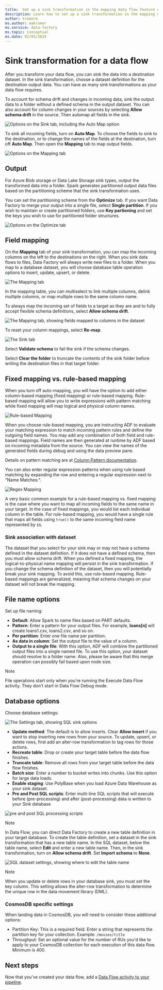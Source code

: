 ```yaml
---
title:  Set up a sink transformation in the mapping data flow feature of Azure Data Factory 
description: Learn how to set up a sink transformation in the mapping data flow.
author: kromerm
ms.author: makromer
ms.service: data-factory
ms.topic: conceptual
ms.date: 02/03/2019
---
```


# Sink transformation for a data flow

After you transform your data flow, you can sink the data into a destination dataset. In the sink transformation, choose a dataset definition for the destination output data. You can have as many sink transformations as your data flow requires.

To account for schema drift and changes in incoming data, sink the output data to a folder without a defined schema in the output dataset. You can also account for column changes in your sources by selecting **Allow schema drift** in the source. Then automap all fields in the sink.

![Options on the Sink tab, including the Auto Map option](media/data-flow/sink1.png "sink 1")

To sink all incoming fields, turn on **Auto Map**. To choose the fields to sink to the destination, or to change the names of the fields at the destination, turn off **Auto Map**. Then open the **Mapping** tab to map output fields.

![Options on the Mapping tab](media/data-flow/sink2.png "sink 2")

## Output 
For Azure Blob storage or Data Lake Storage sink types, output the transformed data into a folder. Spark generates partitioned output data files based on the partitioning scheme that the sink transformation uses. 

You can set the partitioning scheme from the **Optimize** tab. If you want Data Factory to merge your output into a single file, select **Single partition**. If you wish to maintain or create partitioned folders, use **Key partioning** and set the keys you wish to use for partitioned folder structures.

![Options on the Optimize tab](media/data-flow/opt001.png "sink options")

## Field mapping
On the **Mapping** tab of your sink transformation, you can map the incoming columns on the left to the destinations on the right. When you sink data flows to files, Data Factory will always write new files to a folder. When you map to a database dataset, you will choose database table operation options to insert, update, upsert, or delete.

![The Mapping tab](media/data-flow/sink2.png "Sinks")

In the mapping table, you can multiselect to link multiple columns, delink multiple columns, or map multiple rows to the same column name.

To always map the incoming set of fields to a target as they are and to fully accept flexible schema definitions, select **Allow schema drift**.

![The Mapping tab, showing fields mapped to columns in the dataset](media/data-flow/multi1.png "multiple options")

To reset your column mappings, select **Re-map**.

![The Sink tab](media/data-flow/sink1.png "Sink One")

Select **Validate schema** to fail the sink if the schema changes.

Select **Clear the folder** to truncate the contents of the sink folder before writing the destination files in that target folder.

## Fixed mapping vs. rule-based mapping
When you turn off auto-mapping, you will have the option to add either column-based mapping (fixed mapping) or rule-based mapping. Rule-based mapping will allow you to write expressions with pattern matching while fixed mapping will map logical and physical column names.

![Rule-based Mapping](media/data-flow/rules4.png "Rule-based mapping")

When you choose rule-based mapping, you are instructing ADF to evaluate your matching expression to match incoming pattern rules and define the outgoing field names. You may add any combination of both field and rule-based mappings. Field names are then generated at runtime by ADF based on incoming metadata from the source. You can view the names of the generated fields during debug and using the data preview pane.

Details on pattern matching are at [Column Pattern documentation](concepts-data-flow-column-pattern.md).

You can also enter regular expression patterns when using rule based matching by expanding the row and entering a regular expression next to "Name Matches:".

![Regex Mapping](media/data-flow/scdt1g4.png "Regex mapping")

A very basic common example for a rule-based mapping vs. fixed mapping is the case where you want to map all incoming fields to the same name in your target. In the case of fixed mappings, you would list each individual column in the table. For rule-based mapping, you would have a single rule that maps all fields using ```true()``` to the same incoming field name represented by ```$$```.

### Sink association with dataset

The dataset that you select for your sink may or may not have a schema defined in the dataset definition. If it does not have a defined schema, then you must allow schema drift. When you defined a fixed mapping, the logical-to-physical name mapping will persist in the sink transformation. If you change the schema definition of the dataset, then you will potentially break your sink mapping. To avoid this, use rule-based mapping. Rule-based mappings are generalized, meaning that schema changes on your dataset will not break the mapping.

## File name options

Set up file naming: 

   * **Default**: Allow Spark to name files based on PART defaults.
   * **Pattern**: Enter a pattern for your output files. For example, **loans[n]** will create loans1.csv, loans2.csv, and so on.
   * **Per partition**: Enter one file name per partition.
   * **As data in column**: Set the output file to the value of a column.
   * **Output to a single file**: With this option, ADF will combine the partitioned output files into a single named file. To use this option, your dataset should resolve to a folder name. Also, please be aware that this merge operation can possibly fail based upon node size.

> [!NOTE]
> File operations start only when you're running the Execute Data Flow activity. They don't start in Data Flow Debug mode.

## Database options

Choose database settings:

![The Settings tab, showing SQL sink options](media/data-flow/alter-row2.png "SQL Options")

* **Update method**: The default is to allow inserts. Clear **Allow insert** if you want to stop inserting new rows from your source. To update, upsert, or delete rows, first add an alter-row transformation to tag rows for those actions. 
* **Recreate table**: Drop or create your target table before the data flow finishes.
* **Truncate table**: Remove all rows from your target table before the data flow finishes.
* **Batch size**: Enter a number to bucket writes into chunks. Use this option for large data loads. 
* **Enable staging**: Use PolyBase when you load Azure Data Warehouse as your sink dataset.
* **Pre and Post SQL scripts**: Enter multi-line SQL scripts that will execute before (pre-processing) and after (post-processing) data is written to your Sink database

![pre and post SQL processing scripts](media/data-flow/prepost1.png "SQL processing scripts")

> [!NOTE]
> In Data Flow, you can direct Data Factory to create a new table definition in your target database. To create the table definition, set a dataset in the sink transformation that has a new table name. In the SQL dataset, below the table name, select **Edit** and enter a new table name. Then, in the sink transformation, turn on **Allow schema drift**. Set **Import schema** to **None**.

![SQL dataset settings, showing where to edit the table name](media/data-flow/dataset2.png "SQL Schema")

> [!NOTE]
> When you update or delete rows in your database sink, you must set the key column. This setting allows the alter-row transformation to determine the unique row in the data movement library (DML).

### CosmosDB specific settings

When landing data in CosmosDB, you will need to consider these additional options:

* Partition Key: This is a required field. Enter a string that represents the partition key for your collection. Example: ```/movies/title```
* Throughput: Set an optional value for the number of RUs you'd like to apply to your CosmosDB collection for each execution of this data flow. Minimum is 400.

## Next steps
Now that you've created your data flow, add a [Data Flow activity to your pipeline](concepts-data-flow-overview.md).

